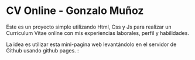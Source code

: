 # CV Online - Gonzalo Muñoz

Este es un proyecto simple utilizando Html, Css y Js para realizar un Currículum Vitae online con mis
experiencias laborales, perfil y habilidades. 

La idea es utilizar esta mini-pagina web levantándolo en el servidor de Github usando github pages. 
:
